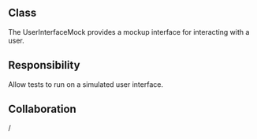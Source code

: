 Class
--------------------------------------------------------------------------------
The UserInterfaceMock provides a mockup interface for
interacting with a user.

Responsibility
--------------------------------------------------------------------------------
Allow tests to run on a simulated user interface.

Collaboration
--------------------------------------------------------------------------------
/